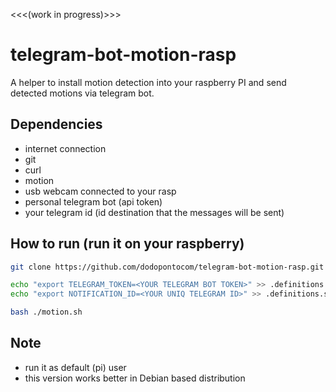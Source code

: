 <<<(work in progress)>>>

# telegram-bot-motion-rasp

A helper to install motion detection into your raspberry PI and send detected motions via telegram bot.  

## Dependencies
- internet connection
- git
- curl
- motion
- usb webcam connected to your rasp
- personal telegram bot (api token)
- your telegram id (id destination that the messages will be sent)

## How to run (run it on your raspberry)

```sh
git clone https://github.com/dodopontocom/telegram-bot-motion-rasp.git && cd telegram-bot-motion-rasp
```
```sh
echo "export TELEGRAM_TOKEN=<YOUR TELEGRAM BOT TOKEN>" >> .definitions.sh
echo "export NOTIFICATION_ID=<YOUR UNIQ TELEGRAM ID>" >> .definitions.sh
```
```sh
bash ./motion.sh
```

## Note
- run it as default (pi) user
- this version works better in Debian based distribution

